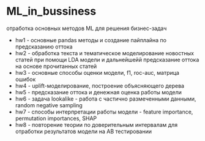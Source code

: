 # ML_in_bussiness
отработка основных методов ML для решения бизнес-задач

- hw1 - основные pandas методы и создание пайплайна по предсказанию оттока
- hw2 - обработка текста и тематическое моделирование новостных статей при помощи LDA модели и дальнейшейй предсказание оттока на основе прочитанных статей
- hw3 - основные способы оценки модели, f1, roc-auc, матрица ошибок
- hw4 - uplift-моделирование, построение объясняющего дерева
- hw5 - предсказание оттока и денежная оценка работы модели
- hw6 - задача lookalike - работа с частично размеченными данными, random negative sampling
- hw7 - способы интерпретации работы модели - feature importance, permutation importances, SHAP
- hw8 - повторение теории по доверительным интервалам для отработки результатов модели на AB тестировании 